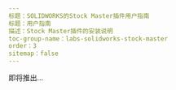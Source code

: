 ```yaml
---
标题：SOLIDWORKS的Stock Master插件用户指南
标题：用户指南
描述：Stock Master插件的安装说明
toc-group-name：labs-solidworks-stock-master
order：3
sitemap：false
---
```

即将推出...